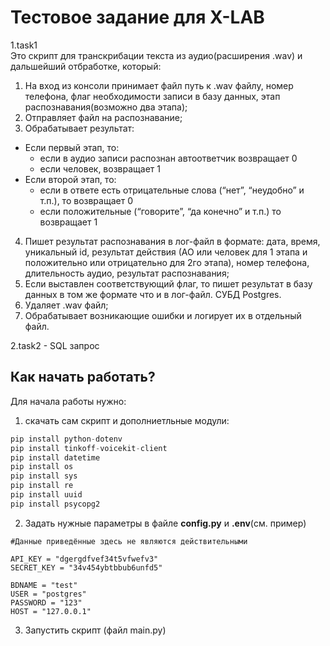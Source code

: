 Тестовое задание для X-LAB
===========
1.task1  
Это скрипт для транскрибации текста из аудио(расширения .wav) и дальшейший отбработке, который:
1. На вход из консоли принимает файл путь к .wav файлу, номер телефона, флаг необходимости записи в базу данных, этап распознавания(возможно два этапа);
2. Отправляет файл на распознавание;
3. Обрабатывает результат: 
* Если первый этап, то: 
   + если в аудио записи распознан автоответчик возвращает 0
   + если человек, возвращает 1
* Если второй этап, то:
   + если в ответе есть отрицательные слова (“нет”, “неудобно” и т.п.), то возвращает 0
   + если положительные (“говорите”, “да конечно” и т.п.) то возвращает 1
4. Пишет результат распознавания в лог-файл в формате: дата, время, уникальный id, результат действия (АО или человек для 1 этапа и положительно или отрицательно для 2го этапа), номер телефона, длительность аудио, результат распознавания;
5. Если выставлен соответствующий флаг, то пишет результат в базу данных в том же формате что и в лог-файл. СУБД Postgres. 
6. Удаляет .wav файл;
7. Обрабатывает возникающие ошибки и логирует их в отдельный файл.
   
2.task2 - SQL запрос


Как начать работать?
-----------
Для начала работы нужно:
1. скачать сам скрипт и дополниетльные модули:
```python
pip install python-dotenv
pip install tinkoff-voicekit-client
pip install datetime
pip install os
pip install sys
pip install re
pip install uuid
pip install psycopg2
```
2. Задать нужные параметры в файле **config.py** и **.env**(см. пример)
```env
#Данные приведённые здесь не являются действительными

API_KEY = "dgergdfvef34t5vfwefv3"
SECRET_KEY = "34v454ybtbbub6unfd5"

BDNAME = "test"
USER = "postgres"
PASSWORD = "123"
HOST = "127.0.0.1"

```
3. Запустить скрипт (файл main.py)
